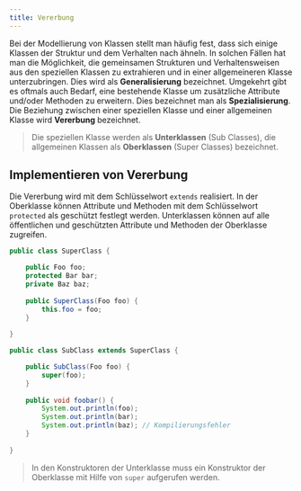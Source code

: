 ```yaml
---
title: Vererbung
---
```


Bei der Modellierung von Klassen stellt man häufig fest, dass sich einige Klassen der Struktur und dem Verhalten nach ähneln. In solchen Fällen hat man 
die Möglichkeit, die gemeinsamen Strukturen und Verhaltensweisen aus den speziellen Klassen zu extrahieren und in einer allgemeineren Klasse unterzubringen. Dies wird 
als **Generalisierung** bezeichnet. Umgekehrt gibt es oftmals auch Bedarf, eine bestehende Klasse um zusätzliche Attribute und/oder Methoden zu erweitern. Dies bezeichnet man als **Spezialisierung**. Die Beziehung zwischen einer speziellen Klasse und einer allgemeinen Klasse wird **Vererbung** bezeichnet.

> Die speziellen Klasse werden als **Unterklassen** (Sub Classes), die allgemeinen Klassen als **Oberklassen** (Super Classes) bezeichnet.

## Implementieren von Vererbung
Die Vererbung wird mit dem Schlüsselwort `extends` realisiert. In der Oberklasse können Attribute und Methoden mit dem Schlüsselwort `protected` als geschützt festlegt werden. Unterklassen können auf alle öffentlichen und geschützten Attribute und Methoden der Oberklasse zugreifen.

```java
public class SuperClass {

    public Foo foo;
    protected Bar bar;
    private Baz baz;
  
    public SuperClass(Foo foo) {
        this.foo = foo;
    }
    
}

public class SubClass extends SuperClass {

    public SubClass(Foo foo) {
        super(foo);
    }
  
    public void foobar() {
        System.out.println(foo);
        System.out.println(bar);
        System.out.println(baz); // Kompilierungsfehler
    }
  
}
```

> In den Konstruktoren der Unterklasse muss ein Konstruktor der Oberklasse mit Hilfe von `super` aufgerufen werden.

